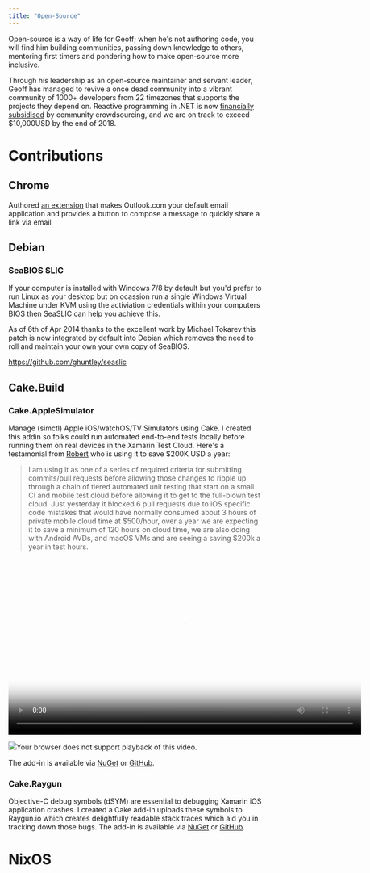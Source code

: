 ```yaml
---
title: "Open-Source"
---
```


Open-source is a way of life for Geoff; when he's not authoring code, you will find him building communities, passing down knowledge to others, mentoring first timers and pondering how to make open-source more inclusive.

Through his leadership as an open-source maintainer and servant leader, Geoff has managed to revive a once dead community into a vibrant community of 1000+ developers from 22 timezones that supports the projects they depend on. Reactive programming in .NET is now [financially subsidised](https://opencollective.com/reactiveui) by community crowdsourcing, and we are on track to exceed $10,000USD by the end of 2018.

# Contributions


## Chrome

Authored [an extension](https://github.com/ghuntley/send-from-outlook-dot-com) that makes Outlook.com your default email application and provides a button to compose a message to quickly share a link via email

## Debian

### SeaBIOS SLIC
If your computer is installed with Windows 7/8 by default but you'd prefer to
run Linux as your desktop but on ocassion run a single Windows Virtual Machine
under KVM using the activiation credentials within your computers BIOS then
SeaSLIC can help you achieve this.

As of 6th of Apr 2014 thanks to the excellent work by Michael Tokarev this
patch is now integrated by default into Debian which removes the need to roll
and maintain your own your own copy of SeaBIOS.

https://github.com/ghuntley/seaslic

## Cake.Build

### Cake.AppleSimulator

Manage (simctl) Apple iOS/watchOS/TV Simulators using Cake. I created this
addin so folks could run automated end-to-end tests locally before running them
on real devices in the Xamarin Test Cloud. Here's a testamonial from [Robert](
https://github.com/cake-contrib/Cake.AppleSimulator/pull/4?utm_campaign=Weekly%2BXamarin&utm_medium=web&utm_source=Weekly_Xamarin_116#issuecomment-266957347)
who is using it to save $200K USD a year:

> I am using it as one of a series of required criteria for submitting
> commits/pull requests before allowing those changes to ripple up through a
> chain of tiered automated unit testing that start on a small CI and mobile
> test cloud before allowing it to get to the full-blown test cloud. Just
> yesterday it blocked 6 pull requests due to iOS specific code mistakes that
> would have normally consumed about 3 hours of private mobile cloud time at
> $500/hour, over a year we are expecting it to save a minimum of 120 hours on
> cloud time, we are also doing with Android AVDs, and macOS VMs and are seeing
> a saving $200k a year in test hours.

<video autoplay="true" controls="" loop="true" poster="https://pbs.twimg.com/tweet_video_thumb/CnyRVknWAAAWpsA.jpg" width="700"><source src="https://pbs.twimg.com/tweet_video/CnyRVknWAAAWpsA.mp4" type="video/mp4"><div class="_3tixQkQf"><img src="https://pbs.twimg.com/tweet_video_thumb/CnyRVknWAAAWpsA.jpg"><span class="_1rwV18JF">Your browser does not support playback of this video.</span></div></video>

The add-in is available via
[NuGet](https://www.nuget.org/packages/Cake.AppleSimulator/) or
[GitHub](https://github.com/ghuntley/Cake.AppleSimulator/).

### Cake.Raygun

Objective-C debug symbols (dSYM) are essential to debugging Xamarin iOS
application crashes. I created a Cake add-in uploads these symbols to Raygun.io
which creates delightfully readable stack traces which aid you in tracking down
those bugs. The add-in is available via
[NuGet](https://www.nuget.org/packages/Cake.Raygun/) or
[GitHub](https://github.com/ghuntley/Cake.Raygun/).

# NixOS